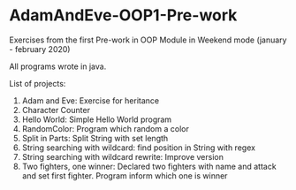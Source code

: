 # AdamAndEve-OOP1-Pre-work
Exercises from the first Pre-work in OOP Module in Weekend mode (january - february 2020)

All programs wrote in java.

List of projects:

1. Adam and Eve: Exercise for heritance
2. Character Counter
3. Hello World: Simple Hello World program
4. RandomColor: Program which random a color
5. Split in Parts: Split String with set length
6. String searching with wildcard: find position in String with regex
7. String searching with wildcard rewrite: Improve version
8. Two fighters, one winner: Declared two fighters with name and attack and set first fighter. Program inform which one is winner
